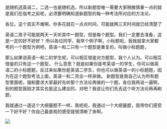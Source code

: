 是随机选英语二，二选一也是随机选，所以新题型唯一需要大家稍微慎重一点的就是我们在临考之前呢，必须要明确知道新题型的每一种考法所对应的方法论。

各位，这个其实不难啊，你多花就花一点点时间，可能就两三天时间就已经清楚了

英语二孩子可能就两天一天听其中一题型，但是每个题型。我们一定要去准备，这是一定的好不好好？
所以各位同学，我举个例子啊，小标题呃，我我就拿大家都考的一个题型为例吧，英语一和二只有一个题型是重复的，叫做小标题题，



那么如果说英语一和二的学生呢，可以相互借鉴对方题型，我个人认为。可以相互借鉴的只有这一个题型，
什么意思？就是如果你是考英语一的学生，你可以做英语二的小标题题，反过来如果你是英语二学生，你也可以做英语一的小标题题，因为在这个题型考法上面，英语一和二完全一样来做。
新题型是我自己认为所有题型里面呢，强制要求大家最好先听那个方法论再做的一个题，各位我再说一遍啊，别的题型我刚才其实也是这么建议的，对吧？我说让你们先去这个听方法论再再刷题，

我就通过一道这个大纲量题不一样，我呃呃，我通过一个大纲量题，我带你们感受一下好不好？你自己最直观的感受就很清晰了来啊，

![](/Users/yuebinghui/Documents/program/github/note/images/image-20240820091534721.png)
